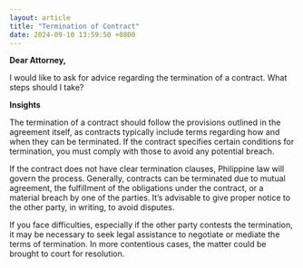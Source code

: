 ```yaml
---
layout: article
title: "Termination of Contract"
date: 2024-09-10 13:59:50 +0800
---
```


<p><strong>Dear Attorney,</strong></p><p>I would like to ask for advice regarding the termination of a contract. What steps should I take?</p><p><strong>Insights</strong></p><p>The termination of a contract should follow the provisions outlined in the agreement itself, as contracts typically include terms regarding how and when they can be terminated. If the contract specifies certain conditions for termination, you must comply with those to avoid any potential breach.</p><p>If the contract does not have clear termination clauses, Philippine law will govern the process. Generally, contracts can be terminated due to mutual agreement, the fulfillment of the obligations under the contract, or a material breach by one of the parties. It’s advisable to give proper notice to the other party, in writing, to avoid disputes.</p><p>If you face difficulties, especially if the other party contests the termination, it may be necessary to seek legal assistance to negotiate or mediate the terms of termination. In more contentious cases, the matter could be brought to court for resolution.</p>